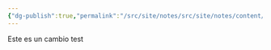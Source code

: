 ```yaml
---
{"dg-publish":true,"permalink":"/src/site/notes/src/site/notes/content/post/hello-world/index/","title":"Hello World","tags":["Example","Tag"]}
---
```





Este es un cambio test